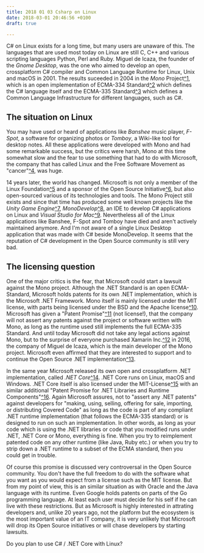 ```yaml
---
title: 2018 01 03 Csharp on Linux
date: 2018-03-01 20:46:56 +0100
draft: true

---
```

C# on Linux exists for a long time, but many users are unaware of this. The languages that are used most today on Linux are still C, C++ and various scripting languages Python, Perl and Ruby. Miguel de Icaza, the founder of the _Gnome Desktop_, was the one who aimed to develop an open, crossplatform C# compiler and Common Language Runtime for Linux, Unix and macOS in 2001. The results suceeded in 2004 in the _Mono_ Project[^1](http://www.mono-project.com), which is an open implementation of ECMA-334 Standard[^2](https://www.ecma-international.org/publications/standards/Ecma-334.htm) which defines the C# language itself and the ECMA-335 Standard[^3](https://www.ecma-international.org/publications/standards/Ecma-335.htm) which defines a Common Language Infrastructure for different languages, such as C#.<!--more-->

## The situation on Linux

You may have used or heard of applications like _Banshee_ music player, _F-Spot_, a software for organizing photos or _Tomboy_, a Wiki-like tool for desktop notes. All these applications were developed with Mono and had some remarkable success, but the critics were harsh, Mono at this time somewhat slow and the fear to use something that had to do with Microsoft, the company that has called Linux and the Free Software Movement as "cancer"[^4](https://www.theregister.co.uk/2001/06/02/ballmer_linux_is_a_cancer), was huge.

14 years later, the world has changed. Microsoft is not only a member of the Linux Foundation[^5](https://www.linuxfoundation.org/press-release/microsoft-fortifies-commitment-to-open-source-becomes-linux-foundation-platinum-member) and a sponsor of the Open Source Initiative[^6](https://opensource.org/node/901), but also open-sourced various of its technologies and tools. The Mono Project still exists and since that time has produced some well known projects like the _Unity Game Engine_[^7](https://unity3d.com), _MonoDevelop_[^8](http://www.monodevelop.com), an IDE to develop C# applications on Linux and _Visual Studio for Mac_[^9](https://www.visualstudio.com/vs/visual-studio-mac). Nevertheless all of the Linux applications like Banshee, F-Spot and Tomboy have died and aren't actively maintained anymore. And I'm not aware of a single Linux Desktop application that was made with C# beside MonoDevelop. It seems that the reputation of C# development in the Open Source community is still very bad.

## The licensing question

One of the major critics is the fear, that Microsoft could start a lawsuit against the Mono project. Although the .NET Standard is an open ECMA-Standard, Microsoft holds patents for its own .NET implementation, which is the Microsoft .NET Framework. Mono itself is mainly licensed under the MIT license, with parts being licensed under the BSD and the Apache license[^10](https://github.com/mono/mono/blob/master/LICENSE). Microsoft has given a "Patent Promise"[^11](https://github.com/mono/mono/blob/master/PATENTS.TXT) (not license!), that the company will not assert any patents against the project or software written with Mono, as long as the runtime used still implements the full ECMA-335 Standard. And until today Microsoft did not take any legal actions against Mono, but to the surprise of everyone purchased Xamarin Inc.[^12](https://www.xamarin.com) in 2016, the company of Miguel de Icaza, which is the main developer of the Mono project. Microsoft even affirmed that they are interested to support and to continue the Open Source .NET implementation[^13](https://blogs.microsoft.com/blog/2016/02/24/microsoft-to-acquire-xamarin-and-empower-more-developers-to-build-apps-on-any-device).

In the same year Microsoft released its own open and crossplatform .NET implementation, called _.NET Core_[^14](https://dotnet.github.io). .NET Core runs on Linux, macOS and Windows. .NET Core itself is also licensed under the MIT-License[^15](https://github.com/dotnet/core/blob/master/LICENSE.TXT) with an similar additional "Patent Promise for .NET Libraries and Runtime Components"[^16](https://github.com/dotnet/coreclr/blob/master/PATENTS.TXT). Again Microsoft assures, not to "assert any .NET patents" against developers for "making, using, selling, offering for sale, importing, or distributing Covered Code" as long as the code is part of any compliant .NET runtime implementation (that follows the ECMA-335 standard) or is designed to run on such an implementation. In other words, as long as your code which is using the .NET libraries or code that you modified runs under .NET, .NET Core or Mono, everything is fine. When you try to reimplement patented code on any other runtime (like Java, Ruby etc.) or when you try to strip down a .NET runtime to a subset of the ECMA standard, then you could get in trouble.

Of course this promise is discussed very controversal in the Open Source community. You don't have the full freedom to do with the software what you want as you would expect from a license such as the MIT license. But from my point of view, this is an similar situation as with Oracle and the Java language with its runtime. Even Google holds patents on parts of the Go programming language. At least each user must decide for his self if he can live with these restrictions. But as Microsoft is highly interested in attrating developers and, unlike 20 years ago, not the platform but the ecosystem is the most important value of an IT company, it is very unlikely that Microsoft will drop its Open Source initiatives or will chase developers by starting lawsuits.

Do you plan to use C# / .NET Core with Linux?